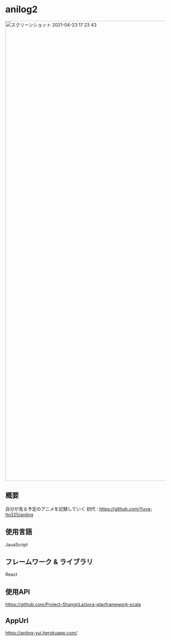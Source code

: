 # anilog2
<img width="1440" alt="スクリーンショット 2021-04-23 17 23 43" src="https://user-images.githubusercontent.com/68727491/115842347-b1ae4e80-a458-11eb-9a73-9f2654ddf9c3.png">


## 概要
自分が見る予定のアニメを記録していく
初代 : https://github.com/Yuya-Ito325/anilog

## 使用言語
JavaScript

## フレームワーク & ライブラリ
React

## 使用API
https://github.com/Project-ShangriLa/sora-playframework-scala

## AppUrl
https://anilog-yui.herokuapp.com/
